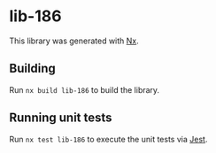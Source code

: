 # lib-186

This library was generated with [Nx](https://nx.dev).

## Building

Run `nx build lib-186` to build the library.

## Running unit tests

Run `nx test lib-186` to execute the unit tests via [Jest](https://jestjs.io).
